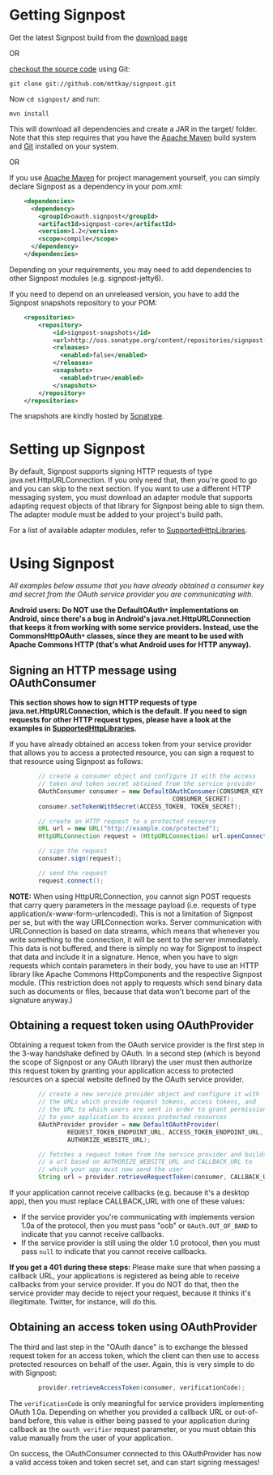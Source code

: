 # Getting Signpost

Get the latest Signpost build from the [download page](http://code.google.com/p/oauth-signpost/downloads/list)

OR

[checkout the source code](http://github.com/mttkay/signpost) using Git:

`git clone git://github.com/mttkay/signpost.git`

Now `cd signpost/` and run:

`mvn install`

This will download all dependencies and create a JAR in the target/ folder. Note that this step requires that you have the [Apache Maven](http://maven.apache.org) build system and [Git](http://www.git-scm.com) installed on your system.

OR

If you use [Apache Maven](http://maven.apache.org) for project management yourself, you can simply declare Signpost as a dependency in your pom.xml:

```xml
    <dependencies>
      <dependency>
        <groupId>oauth.signpost</groupId>
        <artifactId>signpost-core</artifactId>
        <version>1.2</version>
        <scope>compile</scope>
      </dependency>
    </dependencies>
```

Depending on your requirements, you may need to add dependencies to other Signpost modules (e.g. signpost-jetty6).

If you need to depend on an unreleased version, you have to add the Signpost snapshots repository to your POM:

```xml
    <repositories>
        <repository>
            <id>signpost-snapshots</id>
            <url>http://oss.sonatype.org/content/repositories/signpost-snapshots</url>
            <releases>
              <enabled>false</enabled>
            </releases>
            <snapshots>
              <enabled>true</enabled>
            </snapshots>
        </repository>
    </repositories>
```

The snapshots are kindly hosted by [Sonatype](http://oss.sonatype.org).

# Setting up Signpost

By default, Signpost supports signing HTTP requests of type java.net.HttpURLConnection. If you only need that, then you're good to go and you can skip to the next section. If you want to use a different HTTP messaging system, you must download an adapter module that supports adapting request objects of that library for Signpost being able to sign them. The adapter module must be added to your project's build path.

For a list of available adapter modules, refer to [SupportedHttpLibraries](SupportedHttpLibraries.md).

# Using Signpost

_All examples below assume that you have already obtained a consumer key and secret from the OAuth service provider you are communicating with._

**Android users: Do NOT use the DefaultOAuth`*` implementations on Android, since there's a bug in Android's java.net.HttpURLConnection that keeps it from working with some service providers. Instead, use the CommonsHttpOAuth`*` classes, since they are meant to be used with Apache Commons HTTP (that's what Android uses for HTTP anyway).**

## Signing an HTTP message using OAuthConsumer
**This section shows how to sign HTTP requests of type java.net.HttpURLConnection, which is the default. If you need to sign requests for other HTTP request types, please have a look at the examples in [SupportedHttpLibraries](SupportedHttpLibraries.md).**

If you have already obtained an access token from your service provider that allows you to access a protected resource, you can sign a request to that resource using Signpost as follows:

```java
        // create a consumer object and configure it with the access
        // token and token secret obtained from the service provider
        OAuthConsumer consumer = new DefaultOAuthConsumer(CONSUMER_KEY,
                                             CONSUMER_SECRET);
        consumer.setTokenWithSecret(ACCESS_TOKEN, TOKEN_SECRET);

        // create an HTTP request to a protected resource
        URL url = new URL("http://example.com/protected");
        HttpURLConnection request = (HttpURLConnection) url.openConnection();

        // sign the request
        consumer.sign(request);

        // send the request
        request.connect();
```

**NOTE:** When using HttpURLConnection, you cannot sign POST requests that carry query parameters in the message payload (i.e. requests of type application/x-www-form-urlencoded). This is not a limitation of Signpost per se, but with the way URLConnection works. Server communication with URLConnection is based on data streams, which means that whenever you write something to the connection, it will be sent to the server immediately. This data is not buffered, and there is simply no way for Signpost to inspect that data and include it in a signature. Hence, when you have to sign requests which contain parameters in their body, you have to use an HTTP library like Apache Commons HttpComponents and the respective Signpost module. (This restriction does not apply to requests which send binary data such as documents or files, because that data won't become part of the signature anyway.)

## Obtaining a request token using OAuthProvider
Obtaining a request token from the OAuth service provider is the first step in the 3-way handshake defined by OAuth. In a second step (which is beyond the scope of Signpost or any OAuth library) the user must then authorize this request token by granting your application access to protected resources on a special website defined by the OAuth service provider.
```java
        // create a new service provider object and configure it with
        // the URLs which provide request tokens, access tokens, and
        // the URL to which users are sent in order to grant permission
        // to your application to access protected resources
        OAuthProvider provider = new DefaultOAuthProvider(
                REQUEST_TOKEN_ENDPOINT_URL, ACCESS_TOKEN_ENDPOINT_URL,
                AUTHORIZE_WEBSITE_URL);

        // fetches a request token from the service provider and builds
        // a url based on AUTHORIZE_WEBSITE_URL and CALLBACK_URL to
        // which your app must now send the user
        String url = provider.retrieveRequestToken(consumer, CALLBACK_URL);
```
If your application cannot receive callbacks (e.g. because it's a desktop app), then you must replace CALLBACK\_URL with one of these values:
  * If the service provider you're communicating with implements version 1.0a of the protocol, then you must pass "oob" or `OAuth.OUT_OF_BAND` to indicate that you cannot receive callbacks.
  * If the service provider is still using the older 1.0 protocol, then you must pass `null` to indicate that you cannot receive callbacks.

**If you get a 401 during these steps:** Please make sure that when passing a callback URL, your applications is registered as being able to receive callbacks from your service provider. If you do NOT do that, then the service provider may decide to reject your request, because it thinks it's illegitimate. Twitter, for instance, will do this.

## Obtaining an access token using OAuthProvider
The third and last step in the "OAuth dance" is to exchange the blessed request token for an access token, which the client can then use to access protected resources on behalf of the user. Again, this is very simple to do with Signpost:
```java
        provider.retrieveAccessToken(consumer, verificationCode);
```
The `verificationCode` is only meaningful for service providers implementing OAuth 1.0a. Depending on whether you provided a callback URL or out-of-band before, this value is either being passed to your application during callback as the `oauth_verifier` request parameter, or you must obtain this value manually from the user of your application.

On success, the OAuthConsumer connected to this OAuthProvider has now a valid access token and token secret set, and can start signing messages!
